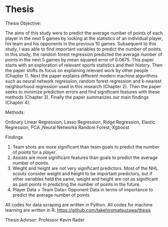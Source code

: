 # Thesis

Thesis Objective:

The aims of this study were to predict the average number of points of each player in
the next 5 games by looking at the statistics of an individual player, his team and his opponents
in the previous 10 games. Subsequent to this study, I was able to find important
variables to predict the number of points. In this study, the random forest regression predicted
the average number of points in the next 5 games by mean squared error of 0.0675. 
This paper starts with an exploration of relevant sports statistics and their history. Then the
paper shifts its focus on explaining relevant work by other people (Chapter 1). Next the paper
explains different modern machine algorithms such as neural network regression, random
forest regression and k-nearest neighborhood regression used in this research (Chapter 2).
Then the paper seeks to minimize prediction errors and find significant features with these
methods (Chapter 3). Finally the paper summarizes our main findings (Chapter 4).

Methods:

Ordinary Linear Regression, Lasso Regression, Ridge Regression, Elastic Regression, PCA ,Neural Networks Random Forest, Xgboost

Findings

1. Team shots are more significant than team goals to predict the number of points for
a player.
2. Assists are more significant features than goals to predict the average number of points.
3. Weight and height are not very significant predictors. Most of the NHL scouts consider
weight and height to be important predictors, but if other variables held the same,
weight and height are not as significant as past points in predicting the number of
points in the future.
4. Player Data > Team Data> Opponent Data in terms of importance to predict the average number of points

All codes for data scraping are written in Python. All codes for machine learning are written in R.
https://github.com/takehiromatsuzawa/thesis

Thesis Advisor: 
Professor Kevin Rader 
